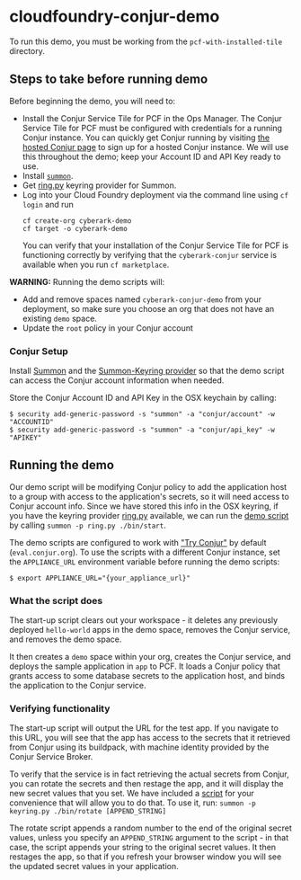 # cloudfoundry-conjur-demo

To run this demo, you must be working from the `pcf-with-installed-tile` directory.

## Steps to take before running demo
Before beginning the demo, you will need to:
- Install the Conjur Service Tile for PCF in the Ops Manager. The Conjur Service Tile for PCF must be configured with credentials for a running Conjur instance. You can quickly get Conjur running by visiting [the hosted Conjur page](https://www.conjur.org/get-started/try-conjur.html) to sign up for a hosted Conjur instance. We will use this throughout the demo; keep your Account ID and API Key ready to use.
- Install [`summon`](https://github.com/cyberark/summon).
- Get [ring.py](https://github.com/conjurinc/summon-keyring/blob/master/ring.py) keyring provider for Summon.
- Log into your Cloud Foundry deployment via the command line using `cf login` and run
  ```
  cf create-org cyberark-demo
  cf target -o cyberark-demo
  ```
  You can verify that your installation of the Conjur Service Tile for PCF is functioning correctly by verifying that the `cyberark-conjur` service is available when you run `cf marketplace`.

**WARNING:** Running the demo scripts will:
- Add and remove spaces named `cyberark-conjur-demo` from your deployment, so make sure you choose an org that does not have an existing `demo` space.
- Update the `root` policy in your Conjur account

### Conjur Setup
Install [Summon](https://github.com/cyberark/summon) and the [Summon-Keyring provider](https://github.com/conjurinc/summon-keyring) so that the demo script can access the Conjur account information when needed.

Store the Conjur Account ID and API Key in the OSX keychain by calling:
```
$ security add-generic-password -s "summon" -a "conjur/account" -w "ACCOUNTID"
$ security add-generic-password -s "summon" -a "conjur/api_key" -w "APIKEY"
```

## Running the demo
Our demo script will be modifying Conjur policy to add the application host to a group with access to the application's secrets, so it will need access to Conjur account info. Since we have stored this info in the OSX keyring, if you have the keyring provider [ring.py](https://github.com/conjurinc/summon-keyring/blob/master/ring.py) available, we can run the [demo script](bin/start) by calling `summon -p ring.py ./bin/start`.

The demo scripts are configured to work with ["Try Conjur"](https://www.conjur.org/get-started/try-conjur.html)
by default (`eval.conjur.org`). To use the scripts with a different Conjur instance, set the `APPLIANCE_URL`
environment variable before running the demo scripts:
```
$ export APPLIANCE_URL="{your_appliance_url}"
```

### What the script does
The start-up script clears out your workspace - it deletes any previously deployed `hello-world` apps in the demo space, removes the Conjur service, and removes the demo space.

It then creates a `demo` space within your org, creates the Conjur service, and deploys the sample application in `app` to PCF. It loads a Conjur policy that grants access to some database secrets to the application host, and binds the application to the Conjur service.

### Verifying functionality
The start-up script will output the URL for the test app. If you navigate to this URL, you will see that the app has access to the secrets that it retrieved from Conjur using its buildpack, with machine identity provided by the Conjur Service Broker.

To verify that the service is in fact retrieving the actual secrets from Conjur, you can rotate the secrets and then restage the app, and it will display the new secret values that you set. We have included a [script](bin/rotate) for your convenience that will allow you to do that. To use it, run:
`summon -p keyring.py ./bin/rotate [APPEND_STRING]`

The rotate script appends a random number to the end of the original secret values, unless you specify an `APPEND_STRING` argument to the script - in that case, the script appends your string to the original secret values. It then restages the app, so that if you refresh your browser window you will see the updated secret values in your application.
